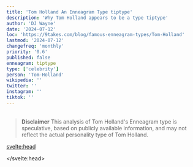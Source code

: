 ```yaml
---
title: 'Tom Holland An Enneagram Type tiptype'
description: 'Why Tom Holland appears to be a type tiptype'
author: 'DJ Wayne'
date: '2024-07-12'
loc: 'https://9takes.com/blog/famous-enneagram-types/Tom-Holland'
lastmod: '2024-07-12'
changefreq: 'monthly'
priority: '0.6'
published: false
enneagram: tiptype
type: ['celebrity']
person: 'Tom-Holland'
wikipedia: ''
twitter: ''
instagram: ''
tiktok: ''
---
```


<!--
    childhood and upbringing
    first big success
    style habits and quirks that relate to their personality type
    stressful moments in their life and how they handled them
    comfort- moments in their life where they are doing well and killing it
-->
<!-- // keywords:  -->

<script>
	// import  PopCard  from "$lib/components/atoms/PopCard.svelte";
</script>

<div
	style="display: flex;
    justify-content: center;
    margin: 1rem 0;
	"
>
	<!-- <PopCard
		image={`/types/tiptypes/${'Tom-Holland'}.webp`}
		enneagramType={tiptype}
		showIcon={false}
		displayText="Tom Holland"
		subtext=""
	/> -->
</div>

> **Disclaimer** This analysis of Tom Holland's Enneagram type is speculative, based on publicly available information, and may not reflect the actual personality type of Tom Holland.

<p class="firstLetter"></p>

<svelte:head>

<script type="application/ld+json">

</script>

</svelte:head>

<style lang="scss"></style>
